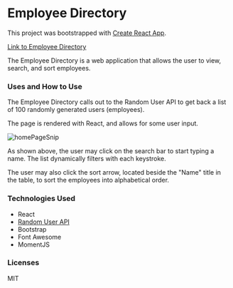 # Employee Directory  

This project was bootstrapped with [Create React App](https://github.com/facebook/create-react-app).  

[Link to Employee Directory](https://thebriankilpatrick.github.io/employee-directory/)  

The Employee Directory is a web application that allows the user to view, search, and sort employees.  

### Uses and How to Use  

The Employee Directory calls out to the Random User API to get back a list of 100 randomly generated users (employees).  

The page is rendered with React, and allows for some user input.  

![homePageSnip](https://user-images.githubusercontent.com/43326943/77831922-8697e500-7108-11ea-84ab-aa830d8f3abf.PNG)  

As shown above, the user may click on the search bar to start typing a name.  The list dynamically filters with each keystroke.  

The user may also click the sort arrow, located beside the "Name" title in the table, to sort the employees into alphabetical order.  

### Technologies Used  
 * React
 * [Random User API](https://randomuser.me/)  
 * Bootstrap  
 * Font Awesome  
 * MomentJS  
 
 ### Licenses  
 MIT
